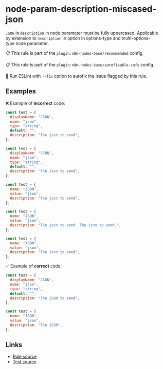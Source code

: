 [//]: # "File generated from a template. Do not edit this file directly."

# node-param-description-miscased-json

`JSON` in `description` in node parameter must be fully uppercased. Applicable by extension to `description` in option in options-type and multi-options-type node parameter.

📋 This rule is part of the `plugin:n8n-nodes-base/recommended` config.

📋 This rule is part of the `plugin:n8n-nodes-base/autofixable-safe` config.

🔧 Run ESLint with `--fix` option to autofix the issue flagged by this rule.

## Examples

❌ Example of **incorrect** code:

```js
const test = {
  displayName: "JSON",
  name: "json",
  type: "string",
  default: "",
  description: "The json to send",
};

const test = {
  displayName: "JSON",
  name: "json",
  type: "string",
  default: "",
  description: "The Json to send",
};

const test = {
  name: "JSON",
  value: "json",
  description: "The json to send",
};

const test = {
  name: "JSON",
  value: "json",
  description: "The json to send. The json to send.",
};

const test = {
  name: "JSON",
  value: "json",
  description: "The Json to send",
};
```

✅ Example of **correct** code:

```js
const test = {
  displayName: "JSON",
  name: "json",
  type: "string",
  default: "",
  description: "The JSON to send",
};

const test = {
  name: "JSON",
  value: "json",
  description: "The JSON",
};
```

## Links

- [Rule source](../../lib/rules/node-param-description-miscased-json.ts)
- [Test source](../../tests/node-param-description-miscased-json.test.ts)
